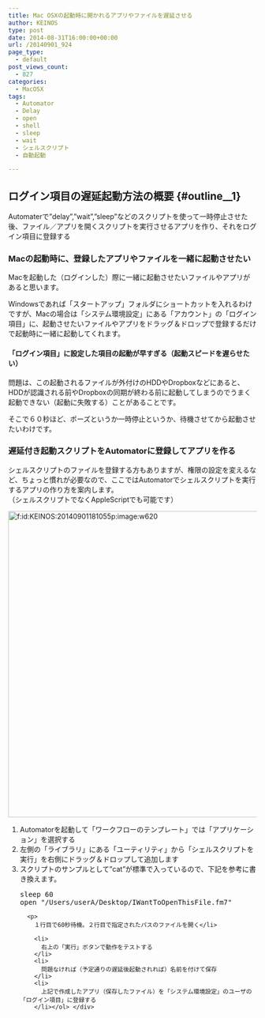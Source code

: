 ```yaml
---
title: Mac OSXの起動時に開かれるアプリやファイルを遅延させる
author: KEINOS
type: post
date: 2014-08-31T16:00:00+00:00
url: /20140901_924
page_type:
  - default
post_views_count:
  - 827
categories:
  - MacOSX
tags:
  - Automator
  - Delay
  - open
  - shell
  - sleep
  - wait
  - シェルスクリプト
  - 自動起動

---
```

## ログイン項目の遅延起動方法の概要 {#outline__1}

<div class="sp-primary">
  Automaterで&#8221;delay&#8221;,&#8221;wait&#8221;,&#8221;sleep&#8221;などのスクリプトを使って一時停止させた後、ファイル／アプリを開くスクリプトを実行させるアプリを作り、それをログイン項目に登録する
</div>

<div class="section">
  <h3 id="outline__1_1">
    Macの起動時に、登録したアプリやファイルを一緒に起動させたい
  </h3>
  
  <p>
    Macを起動した（ログインした）際に一緒に起動させたいファイルやアプリがあると思います。
  </p>
  
  <p>
    Windowsであれば「スタートアップ」フォルダにショートカットを入れるわけですが、Macの場合は「システム環境設定」にある「アカウント」の「ログイン項目」に、起動させたいファイルやアプリをドラッグ＆ドロップで登録するだけで起動時に一緒に起動してくれます。
  </p>
  
  <h4 id="outline__1_1_1">
    「ログイン項目」に設定した項目の起動が早すぎる（起動スピードを遅らせたい）
  </h4>
  
  <p>
    問題は、この起動されるファイルが外付けのHDDやDropboxなどにあると、HDDが認識される前やDropboxの同期が終わる前に起動してしまうのでうまく起動できない（起動に失敗する）ことがあることです。
  </p>
  
  <p>
    そこで６０秒ほど、ポーズというか一時停止というか、待機させてから起動させたいわけです。
  </p>
  
  <h3 id="outline__1_2">
    遅延付き起動スクリプトをAutomatorに登録してアプリを作る
  </h3>
  
  <p>
    シェルスクリプトのファイルを登録する方もありますが、権限の設定を変えるなど、ちょっと慣れが必要なので、ここではAutomatorでシェルスクリプトを実行するアプリの作り方を案内します。<br />（シェルスクリプトでなくAppleScriptでも可能です）
  </p>
  
  <p>
    <a href="http://f.hatena.ne.jp/KEINOS/20140901181055" class="hatena-fotolife" target="_blank"><img src="http://cdn-ak.f.st-hatena.com/images/fotolife/K/KEINOS/20140901/20140901181055.png" alt="f:id:KEINOS:20140901181055p:image:w620" title="f:id:KEINOS:20140901181055p:image:w620" class="hatena-fotolife" width="620" /></a>
  </p>
  
  <ol>
    <li>
      Automatorを起動して「ワークフローのテンプレート」では「アプリケーション」を選択する
    </li>
    <li>
      左側の「ライブラリ」にある「ユーティリティ」から「シェルスクリプトを実行」を右側にドラッグ＆ドロップして追加します
    </li>
    <li>
      スクリプトのサンプルとして&#8221;cat&#8221;が標準で入っているので、下記を参考に書き換えます。 <pre>sleep 60<br />open "/Users/userA/Desktop/IWantToOpenThisFile.fm7"</pre>
      
      <p>
        １行目で60秒待機。２行目で指定されたパスのファイルを開く</li> 
        
        <li>
          右上の「実行」ボタンで動作をテストする
        </li>
        <li>
          問題なければ（予定通りの遅延後起動されれば）名前を付けて保存
        </li>
        <li>
          上記で作成したアプリ（保存したファイル）を「システム環境設定」のユーザの「ログイン項目」に登録する
        </li></ol> </div>